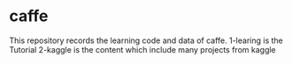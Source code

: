 # caffe
This repository records the learning code and data of caffe.
1-learing is the Tutorial
2-kaggle is the content which include many projects from kaggle
